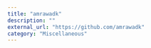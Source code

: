 ```yaml
---
title: "amrawadk"
description: ""
external_url: "https://github.com/amrawadk"
category: "Miscellaneous"
---
```

